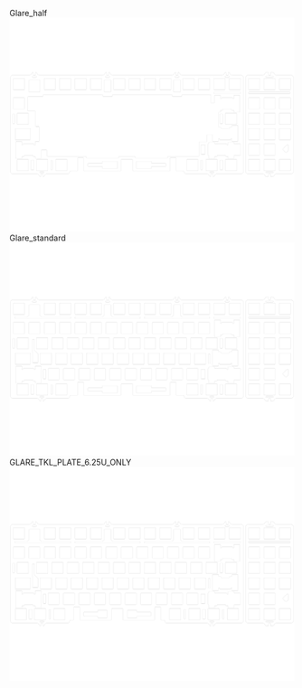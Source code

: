 Glare_half<br/>![image](./Glare_half.png)Glare_standard<br/>![image](./Glare_standard.png)GLARE_TKL_PLATE_6.25U_ONLY<br/>![image](./GLARE_TKL_PLATE_6.25U_ONLY.png)